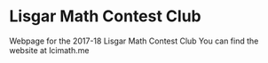 Lisgar Math Contest Club
=====================
Webpage for the 2017-18 Lisgar Math Contest Club
You can find the website at lcimath.me
